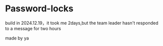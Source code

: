 # Password-locks
build in 2024.12.19，it took me 2days,but the team leader hasn't responded to a message for two hours

made by ya
